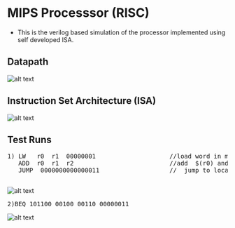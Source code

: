 # MIPS Processsor (RISC)
* This is the verilog based simulation of the processor implemented using self developed ISA. 

## Datapath

![alt text](https://github.com/harshalmittal4/24-bit-MIPS-Processor-Simulation/blob/master/images/Datapath.jpg)


## Instruction Set Architecture (ISA)

![alt text](https://github.com/harshalmittal4/24-bit-MIPS-Processor-Simulation/blob/master/images/ISA.JPG)


## Test Runs

<pre>
1) LW   r0  r1  00000001                    //load word in memory location 1+$(r0) in r1 
   ADD  r0  r1  r2                          //add  $(r0) and $(r1) and store result in r2
   JUMP  0000000000000011                   //  jump to location 11<<2  i.e  1100 
 </pre>
![alt text](https://github.com/harshalmittal4/24-bit-MIPS-Processor-Simulation/blob/master/images/testw1.png)

<pre>
2)BEQ 101100 00100 00110 00000011
</pre>
![alt text](https://github.com/harshalmittal4/24-bit-MIPS-Processor-Simulation/blob/master/images/testw2.png)





